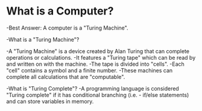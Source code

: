 # What is a Computer?

-Best Answer: A computer is a "Turing Machine".

-What is a "Turing Machine"?

-A "Turing Machine" is a device created by Alan Turing that can complete
operations or calculations.
-It features a "Turing tape" which can be read by and written
on with the machine.
-The tape is divided into "cells".
-Each "cell" contains a symbol and a finite number.
-These machines can complete all calculations that are "computable".

-What is "Turing Complete"?
-A programming language is considered "Turing complete" if it has
conditional branching (i.e. - if/else statements) and can store variables
in memory.
